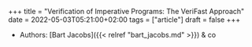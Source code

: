 +++
title = "Verification of Imperative Programs: The VeriFast Approach"
date = 2022-05-03T05:21:00+02:00
tags = ["article"]
draft = false
+++

-   Authors: [Bart Jacobs]({{< relref "bart_jacobs.md" >}}) &amp; co
